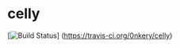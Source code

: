 # celly

[![Build Status](https://travis-ci.org/0nkery/celly.svg?branch=master)]
(https://travis-ci.org/0nkery/celly)